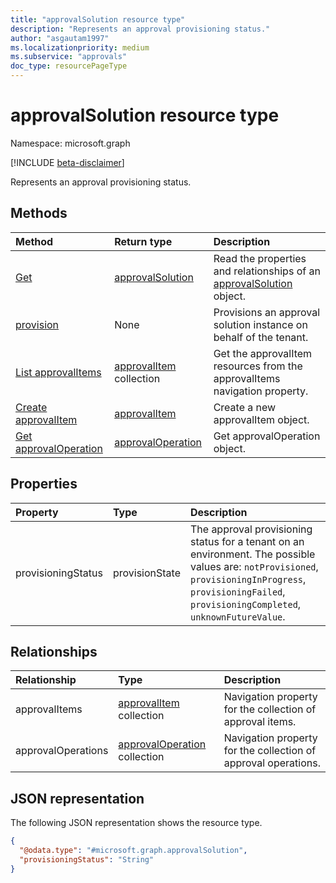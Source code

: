 ```yaml
---
title: "approvalSolution resource type"
description: "Represents an approval provisioning status."
author: "asgautam1997"
ms.localizationpriority: medium
ms.subservice: "approvals"
doc_type: resourcePageType
---
```


# approvalSolution resource type

Namespace: microsoft.graph

[!INCLUDE [beta-disclaimer](../../includes/beta-disclaimer.md)]

Represents an approval provisioning status.

## Methods
|Method|Return type|Description|
|:---|:---|:---|
|[Get](../api/approvalsolution-get.md)|[approvalSolution](../resources/approvalsolution.md)|Read the properties and relationships of an [approvalSolution](../resources/approvalsolution.md) object.|
|[provision](../api/approvalsolution-provision.md)|None|Provisions an approval solution instance on behalf of the tenant.|
|[List approvalItems](../api/approvalsolution-list-approvalitems.md)|[approvalItem](../resources/approvalitem.md) collection|Get the approvalItem resources from the approvalItems navigation property.|
|[Create approvalItem](../api/approvalsolution-post-approvalitems.md)|[approvalItem](../resources/approvalitem.md)|Create a new approvalItem object.|
|[Get approvalOperation](../api/approvaloperation-get.md)|[approvalOperation](../resources/approvaloperation.md)|Get approvalOperation object.|


## Properties
|Property|Type|Description|
|:---|:---|:---|
|provisioningStatus|provisionState|The approval provisioning status for a tenant on an environment. The possible values are: `notProvisioned`, `provisioningInProgress`, `provisioningFailed`, `provisioningCompleted`, `unknownFutureValue`.|

## Relationships
|Relationship|Type|Description|
|:---|:---|:---|
|approvalItems|[approvalItem](../resources/approvalitem.md) collection|Navigation property for the collection of approval items.|
|approvalOperations|[approvalOperation](../resources/approvaloperation.md) collection|Navigation property for the collection of approval operations.|

## JSON representation
The following JSON representation shows the resource type.
<!-- {
  "blockType": "resource",
  "keyProperty": "id",
  "@odata.type": "microsoft.graph.approvalSolution",
  "openType": false
}
-->
``` json
{
  "@odata.type": "#microsoft.graph.approvalSolution",
  "provisioningStatus": "String"
}
```

